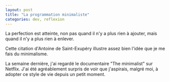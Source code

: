 ```yaml
---
layout: post
title: "La programmation minimaliste"
categories: dev, reflexion
---
```


La perfection est atteinte, non pas quand il n'y a plus rien à ajouter, mais quand il n'y a plus rien à enlever.


Cette citation d'Antoine de Saint-Exupéry illustre assez bien l'idée que je me fais
du minimalisme. 

La semaine dernière, j'ai regardé le documentaire "The minimalist" sur Netflix. J'ai été 
agréablement surpris de voir que j'aspirais, malgré moi, à adopter ce style de vie depuis un
petit moment. 
